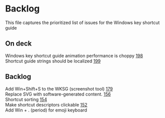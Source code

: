 # Backlog

This file captures the prioritized list of issues for the Windows key shortcut guide

## On deck
Windows key shortcut guide animation performance is choppy [198](https://github.com/microsoft/PowerToys/issues/198)  
Shortcut guide strings should be localized [199](https://github.com/microsoft/PowerToys/issues/199)  

## Backlog
Add Win+Shift+S to the WKSG (screenshot tool) [179](https://github.com/microsoft/PowerToys/issues/179)  
Replace SVG with software-generated content. [156](https://github.com/microsoft/PowerToys/issues/156)  
Shortcut sorting [154](https://github.com/microsoft/PowerToys/issues/154)  
Make shortcut descriptors clickable [152](https://github.com/microsoft/PowerToys/issues/152)  
Add Win + . (period) for emoji keyboard
